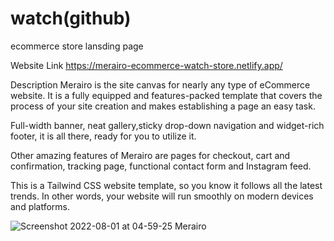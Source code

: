 # watch(github)
 ecommerce store lansding page
 
Website Link
https://merairo-ecommerce-watch-store.netlify.app/

Description
Merairo is the site canvas for nearly any type of eCommerce website. It is a fully equipped and features-packed
template that covers the process of your site creation and makes establishing a page an easy task.

Full-width banner, neat gallery,sticky drop-down navigation and widget-rich footer, it is all there, ready for you to
utilize it.

Other amazing features of Merairo are pages for checkout, cart and confirmation, tracking page, functional contact
form and Instagram feed.

This is a Tailwind CSS website template, so you know it follows all the latest trends. In other words, your website will
run smoothly on modern devices and platforms.


![Screenshot 2022-08-01 at 04-59-25 Merairo](https://user-images.githubusercontent.com/95566104/182050930-1d96fa82-4e0e-4fda-8eee-42a7d03dc142.png)
